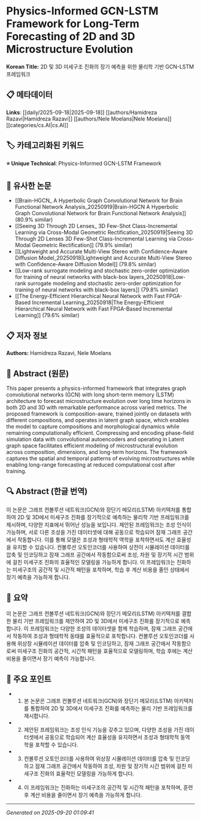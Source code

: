 # Physics-Informed GCN-LSTM Framework for Long-Term Forecasting of 2D and 3D Microstructure Evolution

**Korean Title:** 2D 및 3D 미세구조 진화의 장기 예측을 위한 물리학 기반 GCN-LSTM 프레임워크

## 📋 메타데이터

**Links**: [[daily/2025-09-18|2025-09-18]] [[authors/Hamidreza Razavi|Hamidreza Razavi]] [[authors/Nele Moelans|Nele Moelans]] [[categories/cs.AI|cs.AI]]

## 🏷️ 카테고리화된 키워드
**⭐ Unique Technical**: Physics-Informed GCN-LSTM Framework

## 🔗 유사한 논문
- [[Brain-HGCN_ A Hyperbolic Graph Convolutional Network for Brain Functional Network Analysis_20250919|Brain-HGCN A Hyperbolic Graph Convolutional Network for Brain Functional Network Analysis]] (80.9% similar)
- [[Seeing 3D Through 2D Lenses_ 3D Few-Shot Class-Incremental Learning via Cross-Modal Geometric Rectification_20250919|Seeing 3D Through 2D Lenses 3D Few-Shot Class-Incremental Learning via Cross-Modal Geometric Rectification]] (79.9% similar)
- [[Lightweight and Accurate Multi-View Stereo with Confidence-Aware Diffusion Model_20250918|Lightweight and Accurate Multi-View Stereo with Confidence-Aware Diffusion Model]] (79.8% similar)
- [[Low-rank surrogate modeling and stochastic zero-order optimization for training of neural networks with black-box layers_20250918|Low-rank surrogate modeling and stochastic zero-order optimization for training of neural networks with black-box layers]] (79.8% similar)
- [[The Energy-Efficient Hierarchical Neural Network with Fast FPGA-Based Incremental Learning_20250918|The Energy-Efficient Hierarchical Neural Network with Fast FPGA-Based Incremental Learning]] (79.6% similar)

## 📋 저자 정보

**Authors:** Hamidreza Razavi, Nele Moelans

## 📄 Abstract (원문)

This paper presents a physics-informed framework that integrates graph
convolutional networks (GCN) with long short-term memory (LSTM) architecture to
forecast microstructure evolution over long time horizons in both 2D and 3D
with remarkable performance across varied metrics. The proposed framework is
composition-aware, trained jointly on datasets with different compositions, and
operates in latent graph space, which enables the model to capture compositions
and morphological dynamics while remaining computationally efficient.
Compressing and encoding phase-field simulation data with convolutional
autoencoders and operating in Latent graph space facilitates efficient modeling
of microstructural evolution across composition, dimensions, and long-term
horizons. The framework captures the spatial and temporal patterns of evolving
microstructures while enabling long-range forecasting at reduced computational
cost after training.

## 🔍 Abstract (한글 번역)

이 논문은 그래프 컨볼루션 네트워크(GCN)와 장단기 메모리(LSTM) 아키텍처를 통합하여 2D 및 3D에서 미세구조 진화를 장기적으로 예측하는 물리학 기반 프레임워크를 제시하며, 다양한 지표에서 뛰어난 성능을 보입니다. 제안된 프레임워크는 조성 인식이 가능하며, 서로 다른 조성을 가진 데이터셋에 대해 공동으로 학습되어 잠재 그래프 공간에서 작동합니다. 이를 통해 모델은 조성과 형태학적 역학을 포착하면서도 계산 효율성을 유지할 수 있습니다. 컨볼루션 오토인코더를 사용하여 상전이 시뮬레이션 데이터를 압축 및 인코딩하고 잠재 그래프 공간에서 작동함으로써 조성, 차원 및 장기적 시간 범위에 걸친 미세구조 진화의 효율적인 모델링을 가능하게 합니다. 이 프레임워크는 진화하는 미세구조의 공간적 및 시간적 패턴을 포착하며, 학습 후 계산 비용을 줄인 상태에서 장기 예측을 가능하게 합니다.

## 📝 요약

이 논문은 그래프 컨볼루션 네트워크(GCN)와 장단기 메모리(LSTM) 아키텍처를 결합한 물리 기반 프레임워크를 제안하여 2D 및 3D에서 미세구조 진화를 장기적으로 예측합니다. 이 프레임워크는 다양한 조성의 데이터셋을 함께 학습하며, 잠재 그래프 공간에서 작동하여 조성과 형태학적 동태를 효율적으로 포착합니다. 컨볼루션 오토인코더를 사용해 위상장 시뮬레이션 데이터를 압축 및 인코딩하고, 잠재 그래프 공간에서 작동함으로써 미세구조 진화의 공간적, 시간적 패턴을 효율적으로 모델링하며, 학습 후에는 계산 비용을 줄이면서 장기 예측이 가능합니다.

## 🎯 주요 포인트

- 1. 본 논문은 그래프 컨볼루션 네트워크(GCN)와 장단기 메모리(LSTM) 아키텍처를 통합하여 2D 및 3D에서 미세구조 진화를 예측하는 물리 기반 프레임워크를 제시합니다.

- 2. 제안된 프레임워크는 조성 인식 기능을 갖추고 있으며, 다양한 조성을 가진 데이터셋에서 공동으로 학습되어 계산 효율성을 유지하면서 조성과 형태학적 동역학을 포착할 수 있습니다.

- 3. 컨볼루션 오토인코더를 사용하여 위상장 시뮬레이션 데이터를 압축 및 인코딩하고 잠재 그래프 공간에서 작동하여 조성, 차원 및 장기적 시간 범위에 걸친 미세구조 진화의 효율적인 모델링을 가능하게 합니다.

- 4. 이 프레임워크는 진화하는 미세구조의 공간적 및 시간적 패턴을 포착하며, 훈련 후 계산 비용을 줄이면서 장기 예측을 가능하게 합니다.

---

*Generated on 2025-09-20 01:09:41*